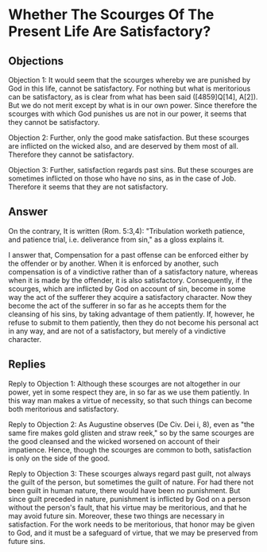 # Whether The Scourges Of The Present Life Are Satisfactory?

## Objections

Objection 1: It would seem that the scourges whereby we are punished by God in this life, cannot be satisfactory. For nothing but what is meritorious can be satisfactory, as is clear from what has been said ([4859]Q[14], A[2]). But we do not merit except by what is in our own power. Since therefore the scourges with which God punishes us are not in our power, it seems that they cannot be satisfactory.

Objection 2: Further, only the good make satisfaction. But these scourges are inflicted on the wicked also, and are deserved by them most of all. Therefore they cannot be satisfactory.

Objection 3: Further, satisfaction regards past sins. But these scourges are sometimes inflicted on those who have no sins, as in the case of Job. Therefore it seems that they are not satisfactory.

## Answer

On the contrary, It is written (Rom. 5:3,4): "Tribulation worketh patience, and patience trial, i.e. deliverance from sin," as a gloss explains it.

I answer that, Compensation for a past offense can be enforced either by the offender or by another. When it is enforced by another, such compensation is of a vindictive rather than of a satisfactory nature, whereas when it is made by the offender, it is also satisfactory. Consequently, if the scourges, which are inflicted by God on account of sin, become in some way the act of the sufferer they acquire a satisfactory character. Now they become the act of the sufferer in so far as he accepts them for the cleansing of his sins, by taking advantage of them patiently. If, however, he refuse to submit to them patiently, then they do not become his personal act in any way, and are not of a satisfactory, but merely of a vindictive character.

## Replies

Reply to Objection 1: Although these scourges are not altogether in our power, yet in some respect they are, in so far as we use them patiently. In this way man makes a virtue of necessity, so that such things can become both meritorious and satisfactory.

Reply to Objection 2: As Augustine observes (De Civ. Dei i, 8), even as "the same fire makes gold glisten and straw reek," so by the same scourges are the good cleansed and the wicked worsened on account of their impatience. Hence, though the scourges are common to both, satisfaction is only on the side of the good.

Reply to Objection 3: These scourges always regard past guilt, not always the guilt of the person, but sometimes the guilt of nature. For had there not been guilt in human nature, there would have been no punishment. But since guilt preceded in nature, punishment is inflicted by God on a person without the person's fault, that his virtue may be meritorious, and that he may avoid future sin. Moreover, these two things are necessary in satisfaction. For the work needs to be meritorious, that honor may be given to God, and it must be a safeguard of virtue, that we may be preserved from future sins.